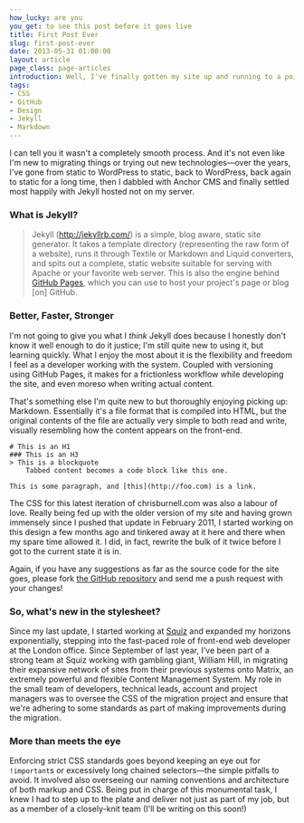 ```yaml
---
how_lucky: are you
you_get: to see this post before it goes live
title: First Post Ever
slug: first-post-ever
date: 2013-05-31 01:00:00
layout: article
page_class: page-articles
introduction: Well, I've finally gotten my site up and running to a point where I can consider it to be a success. What was the process, and what did it involve? What mistakes did I make that you can avoid?
tags:
- CSS
- GitHub
- Design
- Jekyll
- Markdown
---
```


I can tell you it wasn't a completely smooth process. And it's not even like I'm new to migrating things or trying out new technologies&mdash;over the years, I've gone from static to WordPress to static, back to WordPress, back again to static for a long time, then I dabbled with Anchor CMS and finally settled most happily with Jekyll hosted not on my server.

### What is Jekyll?

> Jekyll (<http://jekyllrb.com/>) is a simple, blog aware, static site generator. It takes a template directory (representing the raw form of a website), runs it through Textile or Markdown and Liquid converters, and spits out a complete, static website suitable for serving with Apache or your favorite web server. This is also the engine behind [GitHub Pages](http://pages.github.com), which you can use to host your project's page or blog \[on\] GitHub.

### Better, Faster, Stronger

I'm not going to give you what I *think* Jekyll does because I honestly don't know it well enough to do it justice; I'm still quite new to using it, but learning quickly. What I enjoy the most about it is the flexibility and freedom I feel as a developer working with the system. Coupled with versioning using GitHub Pages, it makes for a frictionless workflow while developing the site, and even moreso when writing actual content.

That's something else I'm quite new to but thoroughly enjoying picking up: Markdown. Essentially it's a file format that is compiled into HTML, but the original contents of the file are actually very simple to both read and write, visually resembling how the content appears on the front-end.

    # This is an H1
    ### This is an H3
    > This is a blockquote
        Tabbed content becomes a code block like this one.

    This is some paragraph, and [this](http://foo.com) is a link.

The CSS for this latest iteration of chrisburnell.com was also a labour of love. Really being fed up with the older version of my site and having grown immensely since I pushed that update in February 2011, I started working on this design a few months ago and tinkered away at it here and there when my spare time allowed it. I did, in fact, rewrite the bulk of it twice before I got to the current state it is in. <aside><p>Again, if you have any suggestions as far as the source code for the site goes, please fork [the GitHub repository](https://github.com/chrisburnell/chrisburnell.github.io) and send me a push request with your changes!</p></aside>

### So, what's new in the stylesheet?

Since my last update, I started working at [Squiz](http://squiz.net) and expanded my horizons exponentially, stepping into the fast-paced role of front-end web developer at the London office. Since September of last year, I've been part of a strong team at Squiz working with gambling giant, William Hill, in migrating their expansive network of sites from their previous systems onto Matrix, an extremely powerful and flexible Content Management System. My role in the small team of developers, technical leads, account and project managers was to oversee the CSS of the migration project and ensure that we're adhering to some standards as part of making improvements during the migration.

### More than meets the eye

Enforcing strict CSS standards goes beyond keeping an eye out for <code>!important</code>s or excessively long chained selectors&mdash;the simple pitfalls to avoid. It involved also overseeing our naming conventions and architecture of both markup and CSS. Being put in charge of this monumental task, I knew I had to step up to the plate and deliver not just as part of my job, but as a member of a closely-knit team (I'll be writing on this soon!)



















